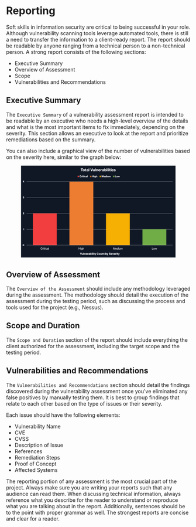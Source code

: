 # Reporting

Soft skills in information security are critical to being successful in your role. Although vulnerability scanning tools leverage automated tools, there is still a need to transfer the information to a client-ready report. The report should be readable by anyone ranging from a technical person to a non-technical person. A strong report consists of the following sections:

* Executive Summary
* Overview of Assessment
* Scope
* Vulnerabilities and Recommendations

## Executive Summary

The `Executive Summary` of a vulnerability assessment report is intended to be readable by an executive who needs a high-level overview of the details and what is the most important items to fix immediately, depending on the severity. This section allows an executive to look at the report and prioritize remediations based on the summary.

You can also include a graphical view of the number of vulnerabilities based on the severity here, similar to the graph below:

<figure><img src="../../../.gitbook/assets/image (6) (1) (1) (1) (1) (1) (1) (1) (1) (1) (1) (1) (1) (1) (1) (1) (1) (1) (1) (1) (1) (1).png" alt=""><figcaption></figcaption></figure>

## Overview of Assessment

The `Overview of the Assessment` should include any methodology leveraged during the assessment. The methodology should detail the execution of the assessment during the testing period, such as discussing the process and tools used for the project (e.g., Nessus).

## Scope and Duration

The `Scope and Duration` section of the report should include everything the client authorized for the assessment, including the target scope and the testing period.

## Vulnerabilities and Recommendations

The `Vulnerabilities and Recommendations` section should detail the findings discovered during the vulnerability assessment once you've eliminated any false positives by manually testing them. It is best to group findings that relate to each other based on the type of issues or their severity.

Each issue should have the following elements:

* Vulnerability Name
* CVE
* CVSS
* Description of Issue
* References
* Remediation Steps
* Proof of Concept
* Affected Systems

The reporting portion of any assessment is the most crucial part of the project. Always make sure you are writing your reports such that any audience can read them. When discussing technical information, always reference what you describe for the reader to understand or reproduce what you are talking about in the report. Additionally, sentences should be to the point with proper grammar as well. The strongest reports are concise and clear for a reader.
